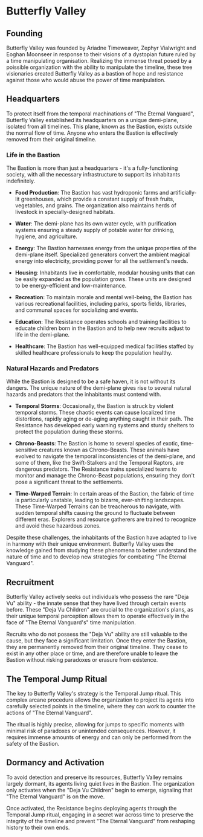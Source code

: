 # Butterfly Valley

## Founding
Butterfly Valley was founded by Ariadne Timeweaver, Zephyr Vialwright and Eoghan Moonseer in response to their visions of a dystopian future ruled by a time manipulating organisation. Realizing the immense threat posed by a poissible organization with the ability to manipulate the timeline, these tree visionaries created Butterfly Valley as a bastion of hope and resistance against those who would abuse the power of time manipulation.

## Headquarters
To protect itself from the temporal machinations of "The Eternal Vanguard", Butterfly Valley established its headquarters on a unique demi-plane, isolated from all timelines. This plane, known as the Bastion, exists outside the normal flow of time. Anyone who enters the Bastion is effectively removed from their original timeline.

### Life in the Bastion
The Bastion is more than just a headquarters - it's a fully-functioning society, with all the necessary infrastructure to support its inhabitants indefinitely. 

- **Food Production**: The Bastion has vast hydroponic farms and artificially-lit greenhouses, which provide a constant supply of fresh fruits, vegetables, and grains. The organization also maintains herds of livestock in specially-designed habitats.

- **Water**: The demi-plane has its own water cycle, with purification systems ensuring a steady supply of potable water for drinking, hygiene, and agriculture.

- **Energy**: The Bastion harnesses energy from the unique properties of the demi-plane itself. Specialized generators convert the ambient magical energy into electricity, providing power for all the settlement's needs.

- **Housing**: Inhabitants live in comfortable, modular housing units that can be easily expanded as the population grows. These units are designed to be energy-efficient and low-maintenance.

- **Recreation**: To maintain morale and mental well-being, the Bastion has various recreational facilities, including parks, sports fields, libraries, and communal spaces for socializing and events.

- **Education**: The Resistance operates schools and training facilities to educate children born in the Bastion and to help new recruits adjust to life in the demi-plane.

- **Healthcare**: The Bastion has well-equipped medical facilities staffed by skilled healthcare professionals to keep the population healthy.

### Natural Hazards and Predators
While the Bastion is designed to be a safe haven, it is not without its dangers. The unique nature of the demi-plane gives rise to several natural hazards and predators that the inhabitants must contend with.

- **Temporal Storms**: Occasionally, the Bastion is struck by violent temporal storms. These chaotic events can cause localized time distortions, rapidly aging or de-aging anything caught in their path. The Resistance has developed early warning systems and sturdy shelters to protect the population during these storms.

- **Chrono-Beasts**: The Bastion is home to several species of exotic, time-sensitive creatures known as Chrono-Beasts. These animals have evolved to navigate the temporal inconsistencies of the demi-plane, and some of them, like the Swift-Stalkers and the Temporal Raptors, are dangerous predators. The Resistance trains specialized teams to monitor and manage the Chrono-Beast populations, ensuring they don't pose a significant threat to the settlements.

- **Time-Warped Terrain**: In certain areas of the Bastion, the fabric of time is particularly unstable, leading to bizarre, ever-shifting landscapes. These Time-Warped Terrains can be treacherous to navigate, with sudden temporal shifts causing the ground to fluctuate between different eras. Explorers and resource gatherers are trained to recognize and avoid these hazardous zones.

Despite these challenges, the inhabitants of the Bastion have adapted to live in harmony with their unique environment. Butterfly Valley uses the knowledge gained from studying these phenomena to better understand the nature of time and to develop new strategies for combating "The Eternal Vanguard".

## Recruitment
Butterfly Valley actively seeks out individuals who possess the rare "Deja Vu" ability - the innate sense that they have lived through certain events before. These "Deja Vu Children" are crucial to the organization's plans, as their unique temporal perception allows them to operate effectively in the face of "The Eternal Vanguard's" time manipulation.

Recruits who do not possess the "Deja Vu" ability are still valuable to the cause, but they face a significant limitation. Once they enter the Bastion, they are permanently removed from their original timeline. They cease to exist in any other place or time, and are therefore unable to leave the Bastion without risking paradoxes or erasure from existence.

## The Temporal Jump Ritual
The key to Butterfly Valley's strategy is the Temporal Jump ritual. This complex arcane procedure allows the organization to project its agents into carefully selected points in the timeline, where they can work to counter the actions of "The Eternal Vanguard".

The ritual is highly precise, allowing for jumps to specific moments with minimal risk of paradoxes or unintended consequences. However, it requires immense amounts of energy and can only be performed from the safety of the Bastion.

## Dormancy and Activation
To avoid detection and preserve its resources, Butterfly Valley remains largely dormant, its agents living quiet lives in the Bastion. The organization only activates when the "Deja Vu Children" begin to emerge, signaling that "The Eternal Vanguard" is on the move.

Once activated, the Resistance begins deploying agents through the Temporal Jump ritual, engaging in a secret war across time to preserve the integrity of the timeline and prevent "The Eternal Vanguard" from reshaping history to their own ends.